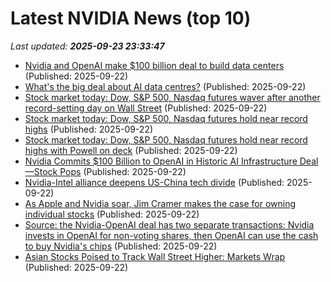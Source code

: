 # Latest NVIDIA News (top 10)
_Last updated: **2025-09-23 23:33:47**_

- [Nvidia and OpenAI make $100 billion deal to build data centers](https://www.japantimes.co.jp/business/2025/09/23/tech/nvidia-openai-data-centers/) (Published: 2025-09-22)
- [What's the big deal about AI data centres?](https://www.bbc.com/news/articles/ckg2ldpl9leo) (Published: 2025-09-22)
- [Stock market today: Dow, S&P 500, Nasdaq futures waver after another record-setting day on Wall Street](https://finance.yahoo.com/news/live/stock-market-today-dow-sp-500-nasdaq-futures-waver-after-another-record-setting-day-on-wall-street-230319860.html) (Published: 2025-09-22)
- [Stock market today: Dow, S&P 500, Nasdaq futures hold near record highs](https://finance.yahoo.com/news/live/stock-market-today-dow-sp-500-nasdaq-futures-hold-near-record-highs-230319800.html) (Published: 2025-09-22)
- [Stock market today: Dow, S&P 500, Nasdaq futures hold near record highs with Powell on deck](https://finance.yahoo.com/news/live/stock-market-today-dow-sp-500-nasdaq-futures-hold-near-record-highs-with-powell-on-deck-230319628.html) (Published: 2025-09-22)
- [Nvidia Commits $100 Billion to OpenAI in Historic AI Infrastructure Deal—Stock Pops](https://decrypt.co/340794/nvidia-100-billion-openai-historic-ai-infrastructure-deal-stock-pops) (Published: 2025-09-22)
- [Nvidia-Intel alliance deepens US-China tech divide](https://www.digitimes.com/news/a20250919PD218/nvidia-intel-investment-government-design.html) (Published: 2025-09-22)
- [As Apple and Nvidia soar, Jim Cramer makes the case for owning individual stocks](https://www.cnbc.com/2025/09/22/as-apple-and-nvidia-soar-jim-cramer-says-to-own-individual-stocks.html) (Published: 2025-09-22)
- [Source: the Nvidia-OpenAI deal has two separate transactions: Nvidia invests in OpenAI for non-voting shares, then OpenAI can use the cash to buy Nvidia's chips](https://biztoc.com/x/ebed87ee47a7cdab) (Published: 2025-09-22)
- [Asian Stocks Poised to Track Wall Street Higher: Markets Wrap](https://financialpost.com/pmn/business-pmn/asian-stocks-poised-to-track-wall-street-higher-markets-wrap) (Published: 2025-09-22)
